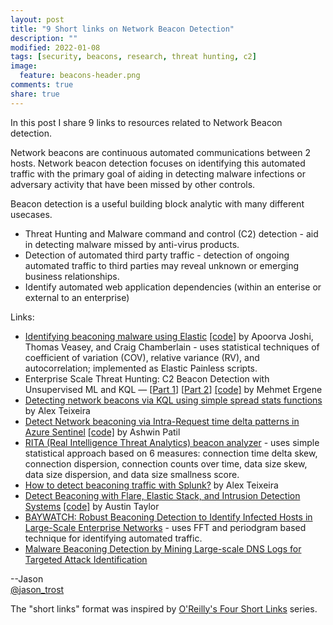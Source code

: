 ```yaml
---
layout: post
title: "9 Short links on Network Beacon Detection"
description: ""
modified: 2022-01-08
tags: [security, beacons, research, threat hunting, c2]
image:
  feature: beacons-header.png
comments: true
share: true
---
```


In this post I share 9 links to resources related to Network Beacon detection.  

Network beacons are continuous automated communications between 2 hosts.  Network beacon detection focuses on identifying this automated traffic with the primary goal of aiding in detecting malware infections or adversary activity that have been missed by other controls.  

Beacon detection is a useful building block analytic with many different usecases.

* Threat Hunting and Malware command and control (C2) detection - aid in detecting malware missed by anti-virus products.
* Detection of automated third party traffic - detection of ongoing automated traffic to third parties may reveal unknown or emerging business relationships.
* Identify automated web application dependencies (within an enterise or external to an enterprise)

Links:

* [Identifying beaconing malware using Elastic](https://www.elastic.co/blog/identifying-beaconing-malware-using-elastic) [[code]](https://github.com/elastic/detection-rules/releases/tag/ML-Beaconing-20211216-1) by Apoorva Joshi, Thomas Veasey, and Craig Chamberlain - uses statistical techniques of coefficient of variation (COV), relative variance (RV), and autocorrelation; implemented as Elastic Painless scripts.
* Enterprise Scale Threat Hunting: C2 Beacon Detection with Unsupervised ML and KQL — [[Part 1](https://posts.bluraven.io/enterprise-scale-threat-hunting-network-beacon-detection-with-unsupervised-machine-learning-and-277c4c30304f)] [[Part 2](https://posts.bluraven.io/enterprise-scale-threat-hunting-network-beacon-detection-with-unsupervised-ml-and-kql-part-2-bff46cfc1e7e)] [[code]](https://github.com/Cyb3r-Monk/Threat-Hunting-and-Detection/tree/main/Command%20and%20Control) by Mehmet Ergene
* [Detecting network beacons via KQL using simple spread stats functions](https://ateixei.medium.com/detecting-network-beacons-via-kql-using-simple-spread-stats-functions-c2f031b0736b) by Alex Teixeira
* [Detect Network beaconing via Intra-Request time delta patterns in Azure Sentinel](https://techcommunity.microsoft.com/t5/microsoft-sentinel-blog/detect-network-beaconing-via-intra-request-time-delta-patterns/ba-p/779586) [[code]](https://github.com/Azure/Azure-Sentinel/blob/master/Detections/CommonSecurityLog/PaloAlto-NetworkBeaconing.yaml) by Ashwin Patil
* [RITA (Real Intelligence Threat Analytics) beacon analyzer](https://github.com/activecm/rita/blob/master/pkg/beacon/analyzer.go) - uses simple statistical approach based on 6 measures: connection time delta skew, connection dispersion, connection counts over time, data size skew, data size dispersion, and data size smallness score.
* [How to detect beaconing traffic with Splunk?](https://github.com/inodee/threathunting-spl/blob/master/hunt-queries/Detecting_Beaconing.md) by Alex Teixeira
* [Detect Beaconing with Flare, Elastic Stack, and Intrusion Detection Systems](http://www.austintaylor.io/detect/beaconing/intrusion/detection/system/command/control/flare/elastic/stack/2017/06/10/detect-beaconing-with-flare-elasticsearch-and-intrusion-detection-systems/) [[code]](https://github.com/austin-taylor/flare/blob/master/flare/analytics/command_control.py) by Austin Taylor
* [BAYWATCH: Robust Beaconing Detection to Identify Infected Hosts in Large-Scale Enterprise Networks](https://alps-lab.github.io/paper/hu-dsn-2016.pdf) - uses FFT and periodgram based technique for identifying automated traffic.
* [Malware Beaconing Detection by Mining Large-scale DNS Logs for Targeted Attack Identification](https://publications.waset.org/10004242/malware-beaconing-detection-by-mining-large-scale-dns-logs-for-targeted-attack-identification)

--Jason
<br />[@jason_trost](https://twitter.com/#!/jason_trost)

The "short links" format was inspired by [O'Reilly's Four Short Links](https://www.oreilly.com/feed/four-short-links) series.
